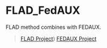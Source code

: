 # FLAD_FedAUX
FLAD method combines with FEDAUX.  

>  [FLAD Project](https://github.com/doriguzzi/flad-federated-learning-ddos))
>  [FEDAUX Project](https://github.com/fedl-repo/fedaux)
